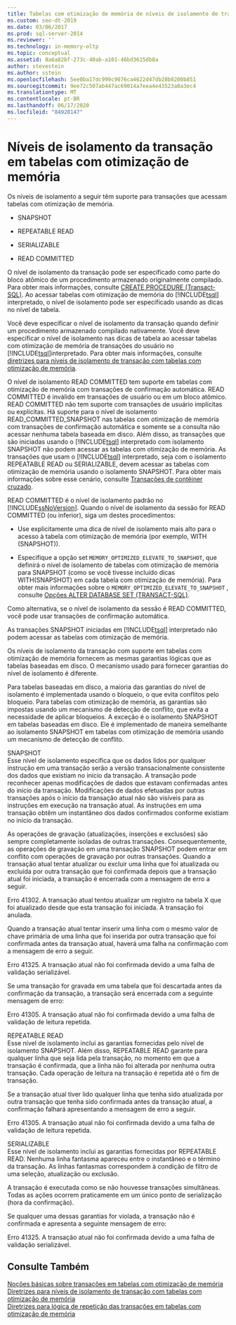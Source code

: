 ```yaml
---
title: Tabelas com otimização de memória de níveis de isolamento de transação | Microsoft Docs
ms.custom: seo-dt-2019
ms.date: 03/06/2017
ms.prod: sql-server-2014
ms.reviewer: ''
ms.technology: in-memory-oltp
ms.topic: conceptual
ms.assetid: 8a6a82bf-273c-40ab-a101-46bd3615db8a
author: stevestein
ms.author: sstein
ms.openlocfilehash: 5ee0ba17dc999c9076ca4622d47db28b8200b851
ms.sourcegitcommit: 9ee72c507ab447ac69014a7eea4e43523a0a3ec4
ms.translationtype: MT
ms.contentlocale: pt-BR
ms.lasthandoff: 06/17/2020
ms.locfileid: "84928147"
---
```

# <a name="transaction-isolation-levels-in-memory-optimized-tables"></a>Níveis de isolamento da transação em tabelas com otimização de memória

  Os níveis de isolamento a seguir têm suporte para transações que acessam tabelas com otimização de memória.  
  
-   SNAPSHOT  
  
-   REPEATABLE READ  
  
-   SERIALIZABLE  
  
-   READ COMMITTED  
  
 O nível de isolamento da transação pode ser especificado como parte do bloco atômico de um procedimento armazenado originalmente compilado. Para obter mais informações, consulte [CREATE PROCEDURE &#40;Transact-SQL&#41;](/sql/t-sql/statements/create-procedure-transact-sql). Ao acessar tabelas com otimização de memória do [!INCLUDE[tsql](../includes/tsql-md.md)] interpretado, o nível de isolamento pode ser especificado usando as dicas no nível de tabela.  
  
 Você deve especificar o nível de isolamento da transação quando definir um procedimento armazenado compilado nativamente. Você deve especificar o nível de isolamento nas dicas de tabela ao acessar tabelas com otimização de memória de transações do usuário no [!INCLUDE[tsql](../includes/tsql-md.md)]interpretado. Para obter mais informações, consulte [diretrizes para níveis de isolamento de transação com tabelas com otimização de memória](../relational-databases/in-memory-oltp/memory-optimized-tables.md).  
  
 O nível de isolamento READ COMMITTED tem suporte em tabelas com otimização de memória com transações de confirmação automática. READ COMMITTED é inválido em transações de usuário ou em um bloco atômico. READ COMMITTED não tem suporte com transações de usuário implícitas ou explícitas. Há suporte para o nível de isolamento READ_COMMITTED_SNAPSHOT nas tabelas com otimização de memória com transações de confirmação automática e somente se a consulta não acessar nenhuma tabela baseada em disco. Além disso, as transações que são iniciadas usando o [!INCLUDE[tsql](../includes/tsql-md.md)] interpretado com isolamento SNAPSHOT não podem acessar as tabelas com otimização de memória. As transações que usam o [!INCLUDE[tsql](../includes/tsql-md.md)] interpretado, seja com o isolamento REPEATABLE READ ou SERIALIZABLE, devem acessar as tabelas com otimização de memória usando o isolamento SNAPSHOT. Para obter mais informações sobre esse cenário, consulte [Transações de contêiner cruzado](cross-container-transactions.md).  
  
 READ COMMITTED é o nível de isolamento padrão no [!INCLUDE[ssNoVersion](../includes/ssnoversion-md.md)]. Quando o nível de isolamento da sessão for READ COMMITTED (ou inferior), siga um destes procedimentos:  
  
-   Use explicitamente uma dica de nível de isolamento mais alto para o acesso à tabela com otimização de memória (por exemplo, WITH (SNAPSHOT)).  
  
-   Especifique a opção set `MEMORY_OPTIMIZED_ELEVATE_TO_SNAPSHOT`, que definirá o nível de isolamento de tabelas com otimização de memória para SNAPSHOT (como se você tivesse incluído dicas WITH(SNAPSHOT) em cada tabela com otimização de memória). Para obter mais informações sobre o `MEMORY_OPTIMIZED_ELEVATE_TO_SNAPSHOT` , consulte [Opções ALTER DATABASE SET &#40;TRANSACT-SQL&#41;](/sql/t-sql/statements/alter-database-transact-sql-set-options).  
  
 Como alternativa, se o nível de isolamento da sessão é READ COMMITTED, você pode usar transações de confirmação automática.  
  
 As transações SNAPSHOT iniciadas em [!INCLUDE[tsql](../includes/tsql-md.md)] interpretado não podem acessar as tabelas com otimização de memória.  
  
 Os níveis de isolamento da transação com suporte em tabelas com otimização de memória fornecem as mesmas garantias lógicas que as tabelas baseadas em disco. O mecanismo usado para fornecer garantias do nível de isolamento é diferente.  
  
 Para tabelas baseadas em disco, a maioria das garantias do nível de isolamento é implementada usando o bloqueio, o que evita conflitos pelo bloqueio. Para tabelas com otimização de memória, as garantias são impostas usando um mecanismo de detecção de conflito, que evita a necessidade de aplicar bloqueios. A exceção é o isolamento SNAPSHOT em tabelas baseadas em disco. Ele é implementado de maneira semelhante ao isolamento SNAPSHOT em tabelas com otimização de memória usando um mecanismo de detecção de conflito.  
  
 SNAPSHOT  
 Esse nível de isolamento especifica que os dados lidos por qualquer instrução em uma transação serão a versão transacionalmente consistente dos dados que existiam no início da transação. A transação pode reconhecer apenas modificações de dados que estavam confirmadas antes do início da transação. Modificações de dados efetuadas por outras transações após o início da transação atual não são visíveis para as instruções em execução na transação atual. As instruções em uma transação obtêm um instantâneo dos dados confirmados conforme existiam no início da transação.  
  
 As operações de gravação (atualizações, inserções e exclusões) são sempre completamente isoladas de outras transações. Consequentemente, as operações de gravação em uma transação SNAPSHOT podem entrar em conflito com operações de gravação por outras transações. Quando a transação atual tentar atualizar ou excluir uma linha que foi atualizada ou excluída por outra transação que foi confirmada depois que a transação atual foi iniciada, a transação é encerrada com a mensagem de erro a seguir.  
  
 Erro 41302. A transação atual tentou atualizar um registro na tabela X que foi atualizado desde que esta transação foi iniciada. A transação foi anulada.  
  
 Quando a transação atual tentar inserir uma linha com o mesmo valor de chave primária de uma linha que foi inserida por outra transação que foi confirmada antes da transação atual, haverá uma falha na confirmação com a mensagem de erro a seguir.  
  
 Erro 41325. A transação atual não foi confirmada devido a uma falha de validação serializável.  
  
 Se uma transação for gravada em uma tabela que foi descartada antes da confirmação da transação, a transação será encerrada com a seguinte mensagem de erro:  
  
 Erro 41305. A transação atual não foi confirmada devido a uma falha de validação de leitura repetida.  
  
 REPEATABLE READ  
 Esse nível de isolamento inclui as garantias fornecidas pelo nível de isolamento SNAPSHOT. Além disso, REPEATABLE READ garante para qualquer linha que seja lida pela transação, no momento em que a transação é confirmada, que a linha não foi alterada por nenhuma outra transação. Cada operação de leitura na transação é repetida até o fim de transação.  
  
 Se a transação atual tiver lido qualquer linha que tenha sido atualizada por outra transação que tenha sido confirmada antes da transação atual, a confirmação falhará apresentando a mensagem de erro a seguir.  
  
 Erro 41305. A transação atual não foi confirmada devido a uma falha de validação de leitura repetida.  
  
 SERIALIZABLE  
 Esse nível de isolamento inclui as garantias fornecidas por REPEATABLE READ. Nenhuma linha fantasma apareceu entre o instantâneo e o término da transação. As linhas fantasmas correspondem à condição de filtro de uma seleção, atualização ou exclusão.  
  
 A transação é executada como se não houvesse transações simultâneas. Todas as ações ocorrem praticamente em um único ponto de serialização (hora da confirmação).  
  
 Se qualquer uma dessas garantias for violada, a transação não é confirmada e apresenta a seguinte mensagem de erro:  
  
 Erro 41325. A transação atual não foi confirmada devido a uma falha de validação serializável.  
  
## <a name="see-also"></a>Consulte Também  
 [Noções básicas sobre transações em tabelas com otimização de memória](../../2014/database-engine/understanding-transactions-on-memory-optimized-tables.md)   
 [Diretrizes para níveis de isolamento de transação com tabelas com otimização de memória](../relational-databases/in-memory-oltp/memory-optimized-tables.md)   
 [Diretrizes para lógica de repetição das transações em tabelas com otimização de memória](../../2014/database-engine/guidelines-for-retry-logic-for-transactions-on-memory-optimized-tables.md)  
  
  

